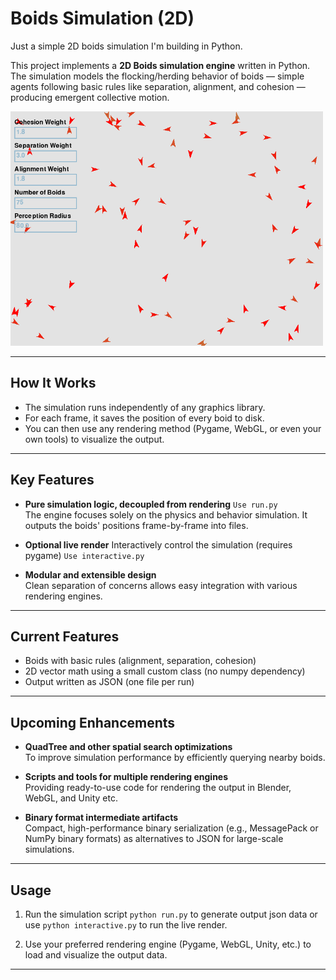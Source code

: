 # Boids Simulation (2D)

Just a simple 2D boids simulation I'm building in Python.

This project implements a **2D Boids simulation engine** written in Python. The simulation models the flocking/herding behavior of boids — simple agents following basic rules like separation, alignment, and cohesion — producing emergent collective motion. 

<img src="assets\boids_simulation.gif" alt="Boids Simulation Interactive Demo" width="500"/>


---

## How It Works

- The simulation runs independently of any graphics library.
- For each frame, it saves the position of every boid to disk.
- You can then use any rendering method (Pygame, WebGL, or even your own tools) to visualize the output.

---

## Key Features

- **Pure simulation logic, decoupled from rendering** `Use run.py`       
  The engine focuses solely on the physics and behavior simulation. It outputs the boids' positions frame-by-frame into files.

- **Optional live render**
    Interactively control the simulation (requires pygame) `Use interactive.py`

- **Modular and extensible design**  
  Clean separation of concerns allows easy integration with various rendering engines.

---

## Current Features

- Boids with basic rules (alignment, separation, cohesion)
- 2D vector math using a small custom class (no numpy dependency)
- Output written as JSON (one file per run)

---

## Upcoming Enhancements

- **QuadTree and other spatial search optimizations**  
  To improve simulation performance by efficiently querying nearby boids.

- **Scripts and tools for multiple rendering engines**  
  Providing ready-to-use code for rendering the output in Blender, WebGL, and Unity etc.

- **Binary format intermediate artifacts**  
  Compact, high-performance binary serialization (e.g., MessagePack or NumPy binary formats) as alternatives to JSON for large-scale simulations.

---

## Usage

1. Run the simulation script `python run.py` to generate output json data or use `python interactive.py` to run the live render.      

2. Use your preferred rendering engine (Pygame, WebGL, Unity, etc.) to load and visualize the output data.

---
